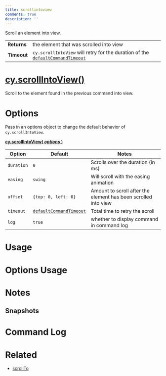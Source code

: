 ```yaml
---
title: scrollintoview
comments: true
description: ''
---
```


Scroll an element into view.

| | |
|--- | --- |
| **Returns** | the element that was scrolled into view  |
| **Timeout** | `cy.scrollIntoView` will retry for the duration of the [`defaultCommandTimeout`](https://on.cypress.io/guides/configuration#timeouts) |

# [cy.scrollIntoView()](#usage)

Scroll to the element found in the previous command into view.

# Options

Pass in an options object to change the default behavior of `cy.scrollIntoView`.

**[cy.scrollIntoView( *options* )](#options-usage)**

Option | Default | Notes
--- | --- | ---
`duration` | `0` | Scrolls over the duration (in ms)
`easing` | `swing` | Will scroll with the easing animation
`offset` | `{top: 0, left: 0}` | Amount to scroll after the element has been scrolled into view
`timeout` | [`defaultCommandTimeout`](https://on.cypress.io/guides/configuration#timeouts) | Total time to retry the scroll
`log` | `true` | whether to display command in command log

# Usage

# Options Usage

# Notes

## Snapshots

# Command Log

# Related

- [scrollTo](https://on.cypress.io/api/scrollto)
